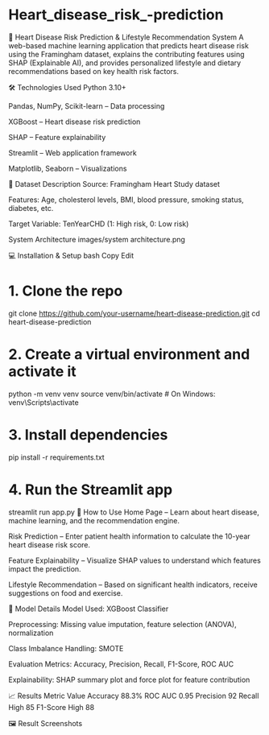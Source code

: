 # Heart_disease_risk_-prediction
💓 Heart Disease Risk Prediction & Lifestyle Recommendation System
A web-based machine learning application that predicts heart disease risk using the Framingham dataset, explains the contributing features using SHAP (Explainable AI), and provides personalized lifestyle and dietary recommendations based on key health risk factors.

🛠️ Technologies Used
Python 3.10+

Pandas, NumPy, Scikit-learn – Data processing

XGBoost – Heart disease risk prediction

SHAP – Feature explainability

Streamlit – Web application framework

Matplotlib, Seaborn – Visualizations

📁 Dataset Description
Source: Framingham Heart Study dataset

Features: Age, cholesterol levels, BMI, blood pressure, smoking status, diabetes, etc.

Target Variable: TenYearCHD (1: High risk, 0: Low risk)

 System Architecture
images/system architecture.png

💻 Installation & Setup
bash
Copy
Edit
# 1. Clone the repo
git clone https://github.com/your-username/heart-disease-prediction.git
cd heart-disease-prediction

# 2. Create a virtual environment and activate it
python -m venv venv
source venv/bin/activate    # On Windows: venv\Scripts\activate

# 3. Install dependencies
pip install -r requirements.txt

# 4. Run the Streamlit app
streamlit run app.py
🧾 How to Use
Home Page – Learn about heart disease, machine learning, and the recommendation engine.

Risk Prediction – Enter patient health information to calculate the 10-year heart disease risk score.

Feature Explainability – Visualize SHAP values to understand which features impact the prediction.

Lifestyle Recommendation – Based on significant health indicators, receive suggestions on food and exercise.

🧠 Model Details
Model Used: XGBoost Classifier

Preprocessing: Missing value imputation, feature selection (ANOVA), normalization

Class Imbalance Handling: SMOTE

Evaluation Metrics: Accuracy, Precision, Recall, F1-Score, ROC AUC

Explainability: SHAP summary plot and force plot for feature contribution

📈 Results
Metric	Value
Accuracy	88.3%
ROC AUC	0.95
Precision	92
Recall	High 85
F1-Score	High 88

🖼️ Result Screenshots
